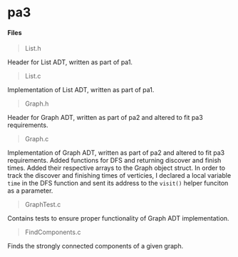 # pa3

#### Files

> List.h
	
Header for List ADT, written as part of pa1.
> List.c

Implementation of List ADT, written as part of pa1.
> Graph.h

Header for Graph ADT, written as part of pa2 and altered to fit pa3
requirements.  
> Graph.c

Implementation of Graph ADT, written as part of pa2 and altered to fit pa3
requirements. Added functions for DFS and returning discover and finish
times. Added their respective arrays to the Graph object struct. 
In order to track the discover and finishing times of verticies, I declared a 
local variable `time` in the DFS function and sent its address to the `visit()`
helper funciton as a parameter.

> GraphTest.c

Contains tests to ensure proper functionality of Graph ADT implementation.
> FindComponents.c

Finds the strongly connected components of a given graph.
